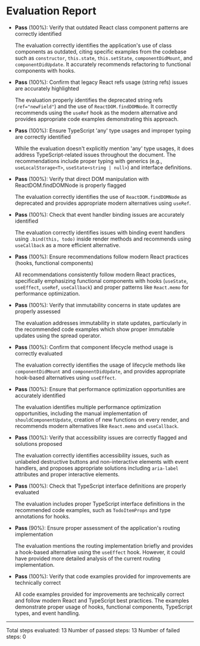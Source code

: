 # Evaluation Report

- **Pass** (100%): Verify that outdated React class component patterns are correctly identified
  
  The evaluation correctly identifies the application's use of class components as outdated, citing specific examples from the codebase such as `constructor`, `this.state`, `this.setState`, `componentDidMount`, and `componentDidUpdate`. It accurately recommends refactoring to functional components with hooks.

- **Pass** (100%): Confirm that legacy React refs usage (string refs) issues are accurately highlighted
  
  The evaluation properly identifies the deprecated string refs (`ref="newField"`) and the use of `ReactDOM.findDOMNode`. It correctly recommends using the `useRef` hook as the modern alternative and provides appropriate code examples demonstrating this approach.

- **Pass** (100%): Ensure TypeScript 'any' type usages and improper typing are correctly identified
  
  While the evaluation doesn't explicitly mention 'any' type usages, it does address TypeScript-related issues throughout the document. The recommendations include proper typing with generics (e.g., `useLocalStorage<T>`, `useState<string | null>`) and interface definitions.

- **Pass** (100%): Verify that direct DOM manipulation with ReactDOM.findDOMNode is properly flagged
  
  The evaluation correctly identifies the use of `ReactDOM.findDOMNode` as deprecated and provides appropriate modern alternatives using `useRef`.

- **Pass** (100%): Check that event handler binding issues are accurately identified
  
  The evaluation correctly identifies issues with binding event handlers using `.bind(this, todo)` inside render methods and recommends using `useCallback` as a more efficient alternative.

- **Pass** (100%): Ensure recommendations follow modern React practices (hooks, functional components)
  
  All recommendations consistently follow modern React practices, specifically emphasizing functional components with hooks (`useState`, `useEffect`, `useRef`, `useCallback`) and proper patterns like `React.memo` for performance optimization.

- **Pass** (100%): Verify that immutability concerns in state updates are properly assessed
  
  The evaluation addresses immutability in state updates, particularly in the recommended code examples which show proper immutable updates using the spread operator.

- **Pass** (100%): Confirm that component lifecycle method usage is correctly evaluated
  
  The evaluation correctly identifies the usage of lifecycle methods like `componentDidMount` and `componentDidUpdate`, and provides appropriate hook-based alternatives using `useEffect`.

- **Pass** (100%): Ensure that performance optimization opportunities are accurately identified
  
  The evaluation identifies multiple performance optimization opportunities, including the manual implementation of `shouldComponentUpdate`, creation of new functions on every render, and recommends modern alternatives like `React.memo` and `useCallback`.

- **Pass** (100%): Verify that accessibility issues are correctly flagged and solutions proposed
  
  The evaluation correctly identifies accessibility issues, such as unlabeled destructive buttons and non-interactive elements with event handlers, and proposes appropriate solutions including `aria-label` attributes and proper interactive elements.

- **Pass** (100%): Check that TypeScript interface definitions are properly evaluated
  
  The evaluation includes proper TypeScript interface definitions in the recommended code examples, such as `TodoItemProps` and type annotations for hooks.

- **Pass** (90%): Ensure proper assessment of the application's routing implementation
  
  The evaluation mentions the routing implementation briefly and provides a hook-based alternative using the `useEffect` hook. However, it could have provided more detailed analysis of the current routing implementation.

- **Pass** (100%): Verify that code examples provided for improvements are technically correct
  
  All code examples provided for improvements are technically correct and follow modern React and TypeScript best practices. The examples demonstrate proper usage of hooks, functional components, TypeScript types, and event handling.

---

Total steps evaluated: 13
Number of passed steps: 13
Number of failed steps: 0